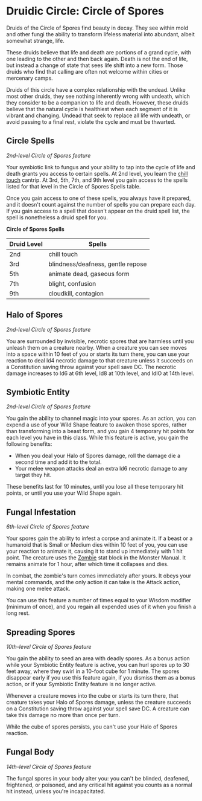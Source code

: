 # Druidic Circle: Circle of Spores
Druids of the Circle of Spores find beauty in decay. They see within mold and other fungi the ability to transform lifeless material into abundant, albeit somewhat strange, life.

These druids believe that life and death are portions of a grand cycle, with one leading to the other and then back again. Death is not the end of life, but instead a change of state that sees life shift into a new form. Those druids who find that calling are often not welcome within cities or mercenary camps. 

Druids of this circle have a complex relationship with the undead. Unlike most other druids, they see nothing inherently wrong with undeath, which they consider to be a companion to life and death. However, these druids believe that the natural cycle is healthiest when each segment of it is vibrant and changing. Undead that seek to replace all life with undeath, or avoid passing to a final rest, violate the cycle and must be thwarted.

## Circle Spells
*2nd-level Circle of Spores feature*

Your symbiotic link to fungus and your ability to tap into the cycle of life and death grants you access to certain spells. At 2nd level, you learn the [chill touch](../../Magic/Spells/chill-touch.md) cantrip. At 3rd, 5th, 7th, and 9th level you gain access to the spells listed for that level in the Circle of Spores Spells table.

Once you gain access to one of these spells, you always have it prepared, and it doesn't count against the number of spells you can prepare each day. If you gain access to a spell that doesn't appear on the druid spell list, the spell is nonetheless a druid spell for you.

**Circle of Spores Spells**

Druid Level | Spells
----- | ------
2nd | chill touch
3rd | blindness/deafness, gentle repose
5th | animate dead, gaseous form
7th | blight, confusion
9th | cloudkill, contagion

## Halo of Spores
*2nd-level Circle of Spores feature*

You are surrounded by invisible, necrotic spores that are harmless until you unleash them on a creature nearby. When a creature you can see moves into a space within 10 feet of you or starts its turn there, you can use your reaction to deal ld4 necrotic damage to that creature unless it succeeds on a Constitution saving throw against your spell save DC. The necrotic damage increases to ld6 at 6th level, ld8 at 10th level, and ldlO at 14th level. 


## Symbiotic Entity
*2nd-level Circle of Spores feature*

You gain the ability to channel magic into your spores. As an action, you can expend a use of your Wild Shape feature to awaken those spores, rather than transforming into a beast form, and you gain 4 temporary hit points for each level you have in this class. While this feature is active, you gain the following benefits:
* When you deal your Halo of Spores damage, roll the damage die a second time and add it to the total.
* Your melee weapon attacks deal an extra ld6 necrotic damage to any target they hit. 

These benefits last for 10 minutes, until you lose all these temporary hit points, or until you use your Wild Shape again. 

## Fungal Infestation
*6th-level Circle of Spores feature*

Your spores gain the ability to infest a corpse and animate it. If a beast or a humanoid that is Small or Medium dies within 10 feet of you, you can use your reaction to animate it, causing it to stand up immediately with 1 hit point. The creature uses the [Zombie](/Creatures/Zombie.md#humanoid) stat block in the Monster Manual. It remains animate for 1 hour, after which time it collapses and dies.

In combat, the zombie's turn comes immediately after yours. It obeys your mental commands, and the only action it can take is the Attack action, making one melee attack. 

You can use this feature a number of times equal to your Wisdom modifier (minimum of once), and you regain all expended uses of it when you finish a long rest.

## Spreading Spores
*10th-level Circle of Spores feature*

You gain the ability to seed an area with deadly spores. As a bonus action while your Symbiotic Entity feature is active, you can hurl spores up to 30 feet away, where they swirl in a 10-foot cube for 1 minute. The spores disappear early if you use this feature again, if you dismiss them as a bonus action, or if your Symbiotic Entity feature is no longer active.

Whenever a creature moves into the cube or starts its turn there, that creature takes your Halo of Spores damage, unless the creature succeeds on a Constitution saving throw against your spell save DC. A creature can take this damage no more than once per turn.

While the cube of spores persists, you can't use your Halo of Spores reaction. 

## Fungal Body
*14th-level Circle of Spores feature*

The fungal spores in your body alter you: you can't be blinded, deafened, frightened, or poisoned, and any critical hit against you counts as a normal hit instead, unless you're incapacitated. 
